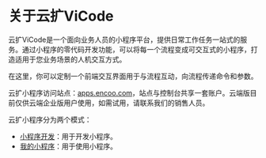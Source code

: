 # 关于云扩ViCode

云扩ViCode是一个面向业务人员的小程序平台，提供日常工作任务一站式的服务。通过小程序的零代码开发功能，可以将每一个流程变成可交互式的小程序，打造适用于您业务场景的人机交互方式。

在这里，你可以定制一个前端交互界面用于与流程互动，向流程传递命令和参数。

云扩小程序访问站点：[apps.encoo.com](https://apps.encoo.com/)，站点与控制台共享一套账户。云端版目前仅供云端企业版用户使用，如需试用，请联系我们的销售人员。

云扩小程序分为两个模式：
- [小程序开发](.\devApps\devApps.md)：用于开发小程序。
- [我的小程序](.\userApps\userApps.md)：用于使用小程序。
